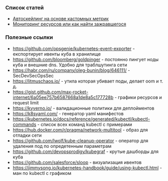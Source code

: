 ### Список статей

* [Автоскейлинг на основе кастомных метрик](hpa-with-custom-metrics.md)
* [Мониторинг ресурсов или как найти зажравшегося](monitoring-request-limits.md)

###  Полезные ссылки

* https://github.com/opsgenie/kubernetes-event-exporter - експортирует ивенты куба в хранилище
* https://github.com/bloomberg/goldpinger - постоянно пингует ноды куба и внешние dns. Удобно для траблшутинга сети 
* https://habr.com/ru/company/oleg-bunin/blog/646111/ -  SecDevSecOpsSec
* https://litmuschaos.io/ - утила которая убивает поды, делает oom и т. д.
* https://gist.github.com/max-rocket-internet/6a05ee757b6587668a1de8a5c177728b - графики ресурсов и request limit
* https://kyverno.io/ - валидационные политики для деплойментов
* https://k8syaml.com/ - генератор yaml манифестов
* https://kubernetes.io/docs/reference/generated/kubectl/kubectl-commands - список всех команд kubectl с примерами
* https://hub.docker.com/r/praqma/network-multitool - образ для отладки сети 
* https://github.com/lwolf/kube-cleanup-operator - оператор для удаления под по опредетенным параметрам
* https://github.com/devopsprodigy/kubegraf - крутые дашборды для куба
* https://github.com/salesforce/sloop - визуализация ивентов
* https://jimmysong.io/kubernetes-handbook/guide/using-kubectl.html - ман по kubectl с графиком
